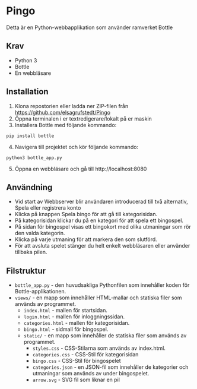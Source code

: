 # Pingo
Detta är en Python-webbapplikation som använder ramverket Bottle

## Krav
* Python 3
* Bottle
* En webbläsare

## Installation
1. Klona repostorien eller ladda ner ZIP-filen från https://github.com/elsagrufstedt/Pingo
2. Öppna terminalen i er textredigerare/lokalt på er maskin
3. Installera Bottle med följande kommando:
```
pip install bottle
```
4. Navigera till projektet och kör följande kommando:
```
python3 bottle_app.py
```
5. Öppna en webbläsare och gå till http://localhost:8080

## Användning
* Vid start av Webbserver blir användaren introducerad till två alternativ, Spela eller registrera konto
* Klicka på knappen Spela bingo för att gå till kategorisidan.
* På kategorisidan klickar du på en kategori för att spela ett bingospel.
* På sidan för bingospel visas ett bingokort med olika utmaningar som rör den valda kategorin.
* Klicka på varje utmaning för att markera den som slutförd.
* För att avsluta spelet stänger du helt enkelt webbläsaren eller använder tillbaka pilen.

## Filstruktur
* `bottle_app.py` - den huvudsakliga Pythonfilen som innehåller koden för Bottle-applikationen.
* `views/` - en mapp som innehåller HTML-mallar och statiska filer som används av programmet.
    * `index.html` - mallen för startsidan.
    * `login.html` - mallen för inloggningssidan.
    * `categories.html` - mallen för kategorisidan.
    * `bingo.html` - sidmall för bingospel.
    * `static/` - en mapp som innehåller de statiska filer som används av programmet.
        * `styles.css` - CSS-Stilarna som används av index.html.
        * `categories.css` - CSS-Stil för kategorisidan
        * `bingo.css` - CSS-Stil för bingospelet
        * `categories.json` - en JSON-fil som innehåller de kategorier och utmaningar som används av under bingospelet.
        * `arrow.svg` - SVG fil som liknar en pil
        
